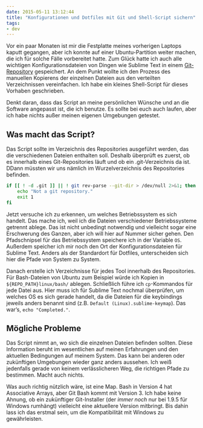 ```yaml
---
date: 2015-05-11 13:12:44
title: "Konfigurationen und Dotfiles mit Git und Shell-Script sichern"
tags:
- dev
---
```

Vor ein paar Monaten ist mir die Festplatte meines vorherigen Laptops kaputt gegangen, aber ich konnte auf einer Ubuntu-Partition weiter machen, die ich für solche Fälle vorbereitet hatte. Zum Glück hatte ich auch alle wichtigen Konfigurationsdateien von Dingen wie Sublime Text in einem [Git-Repository](https://github.com/kleinfreund/dotfiles) gespeichert. An dem Punkt wollte ich den Prozess des manuellen Kopierens der einzelnen Dateien aus den verteilten Verzeichnissen vereinfachen. Ich habe ein kleines Shell-Script für dieses Vorhaben geschrieben.

Denkt daran, dass das Script an meine persönlichen Wünsche und an die Software angepasst ist, die ich benutze. Es sollte bei euch auch laufen, aber ich habe nichts außer meinen eigenen Umgebungen getestet.

## Was macht das Script?

Das Script sollte im Verzeichnis des Repositories ausgeführt werden, das die verschiedenen Dateien enthalten soll. Deshalb überprüft es zuerst, ob es innerhalb eines Git-Repositories läuft und ob ein .git-Verzeichnis da ist. DDann müssten wir uns nämlich im Wurzelverzeichnis des Repositories befinden.

```bash
if [[ ! -d .git ]] || ! git rev-parse --git-dir > /dev/null 2>&1; then
    echo "Not a git repository."
    exit 1
fi
```

Jetzt versuche ich zu erkennen, um welches Betriebssystem es sich handelt. Das mache ich, weil ich die Dateien verschiedener Betriebssysteme getrennt ablege. Das ist nicht unbedingt notwendig und vielleicht sogar eine Erschwerung des Ganzen, aber ich will hier auf Nummer sicher gehen. Den Pfadschnipsel für das Betriebssystem speichere ich in der Variable `OS`. Außerdem speicher ich mir noch den Ort der Konfigurationsdateien für Sublime Text. Anders als der Standardort für Dotfiles, unterscheiden sich hier die Pfade von System zu System.

Danach erstelle ich Verzeichnisse für jedes Tool innerhalb des Repositories. Für Bash-Dateien von Ubuntu zum Beispiel würde ich Kopien in `${REPO_PATH}linux/bash/` ablegen. Schließlich führe ich `cp`-Kommandos für jede Datei aus. Hier muss ich für Sublime Text nochmal überprüfen, um welches OS es sich gerade handelt, da die Dateien für die keybindings jeweils anders benannt sind (z.B. `Default (Linux).sublime-keymap`). Das war’s, `echo "Completed."`.

## Mögliche Probleme

Das Script nimmt an, wo sich die einzelnen Dateien befinden sollten. Diese Information beruht im wesentlichen auf meinen Erfahrungen und den aktuellen Bedingungen auf meinem System. Das kann bei anderen oder zukünftigen Umgebungen wieder ganz anders aussehen. Ich weiß jedenfalls gerade von keinem verlässlicheren Weg, die richtigen Pfade zu bestimmen. Macht auch nichts.

Was auch richtig nützlich wäre, ist eine Map. Bash in Version 4 hat Associative Arrays, aber Git Bash kommt mit Version 3. Ich habe keine Ahnung, ob ein zukünftiger Git-Installer (der _immer noch_ nur bei 1.9.5 für Windows rumhängt) vielleicht eine aktuellere Version mitbringt. Bis dahin lass ich das erstmal sein, um die Kompatibilität mit Windows zu gewährleisten.
